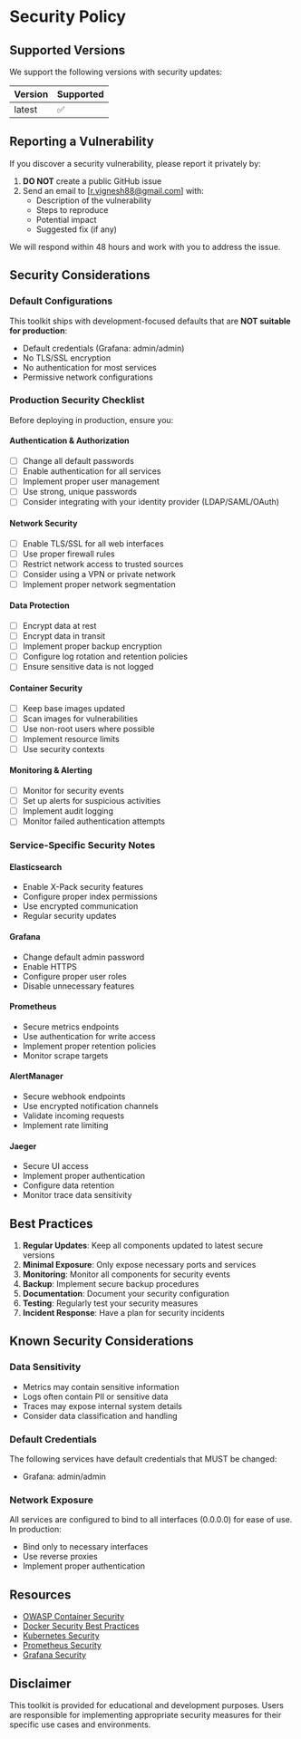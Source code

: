 # Security Policy

## Supported Versions

We support the following versions with security updates:

| Version | Supported          |
| ------- | ------------------ |
| latest  | :white_check_mark: |

## Reporting a Vulnerability

If you discover a security vulnerability, please report it privately by:

1. **DO NOT** create a public GitHub issue
2. Send an email to [r.vignesh88@gmail.com] with:
   - Description of the vulnerability
   - Steps to reproduce
   - Potential impact
   - Suggested fix (if any)

We will respond within 48 hours and work with you to address the issue.

## Security Considerations

### Default Configurations

This toolkit ships with development-focused defaults that are **NOT suitable for production**:

- Default credentials (Grafana: admin/admin)
- No TLS/SSL encryption
- No authentication for most services
- Permissive network configurations

### Production Security Checklist

Before deploying in production, ensure you:

#### Authentication & Authorization
- [ ] Change all default passwords
- [ ] Enable authentication for all services
- [ ] Implement proper user management
- [ ] Use strong, unique passwords
- [ ] Consider integrating with your identity provider (LDAP/SAML/OAuth)

#### Network Security
- [ ] Enable TLS/SSL for all web interfaces
- [ ] Use proper firewall rules
- [ ] Restrict network access to trusted sources
- [ ] Consider using a VPN or private network
- [ ] Implement proper network segmentation

#### Data Protection
- [ ] Encrypt data at rest
- [ ] Encrypt data in transit
- [ ] Implement proper backup encryption
- [ ] Configure log rotation and retention policies
- [ ] Ensure sensitive data is not logged

#### Container Security
- [ ] Keep base images updated
- [ ] Scan images for vulnerabilities
- [ ] Use non-root users where possible
- [ ] Implement resource limits
- [ ] Use security contexts

#### Monitoring & Alerting
- [ ] Monitor for security events
- [ ] Set up alerts for suspicious activities
- [ ] Implement audit logging
- [ ] Monitor failed authentication attempts

### Service-Specific Security Notes

#### Elasticsearch
- Enable X-Pack security features
- Configure proper index permissions
- Use encrypted communication
- Regular security updates

#### Grafana
- Change default admin password
- Enable HTTPS
- Configure proper user roles
- Disable unnecessary features

#### Prometheus
- Secure metrics endpoints
- Use authentication for write access
- Implement proper retention policies
- Monitor scrape targets

#### AlertManager
- Secure webhook endpoints
- Use encrypted notification channels
- Validate incoming requests
- Implement rate limiting

#### Jaeger
- Secure UI access
- Implement proper authentication
- Configure data retention
- Monitor trace data sensitivity

## Best Practices

1. **Regular Updates**: Keep all components updated to latest secure versions
2. **Minimal Exposure**: Only expose necessary ports and services
3. **Monitoring**: Monitor all components for security events
4. **Backup**: Implement secure backup procedures
5. **Documentation**: Document your security configuration
6. **Testing**: Regularly test your security measures
7. **Incident Response**: Have a plan for security incidents

## Known Security Considerations

### Data Sensitivity
- Metrics may contain sensitive information
- Logs often contain PII or sensitive data
- Traces may expose internal system details
- Consider data classification and handling

### Default Credentials
The following services have default credentials that MUST be changed:
- Grafana: admin/admin

### Network Exposure
All services are configured to bind to all interfaces (0.0.0.0) for ease of use. In production:
- Bind only to necessary interfaces
- Use reverse proxies
- Implement proper authentication

## Resources

- [OWASP Container Security](https://owasp.org/www-project-container-security/)
- [Docker Security Best Practices](https://docs.docker.com/engine/security/)
- [Kubernetes Security](https://kubernetes.io/docs/concepts/security/)
- [Prometheus Security](https://prometheus.io/docs/operating/security/)
- [Grafana Security](https://grafana.com/docs/grafana/latest/administration/security/)

## Disclaimer

This toolkit is provided for educational and development purposes. Users are responsible for implementing appropriate security measures for their specific use cases and environments.
